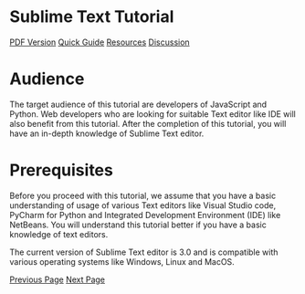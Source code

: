 # Sublime Text Tutorial
[PDF Version](../sublime_text/sublime_text_pdf_version.md)
[Quick Guide](../sublime_text/sublime_text_quick_guide.md)
[Resources](../sublime_text/sublime_text_useful_resources.md)
[Discussion](../sublime_text/sublime_text_discussion.md)

# Audience
The target audience of this tutorial are developers of JavaScript and Python. Web developers who are looking for suitable Text editor like IDE will also benefit from this tutorial. After the completion of this tutorial, you will have an in-depth knowledge of Sublime Text editor.

# Prerequisites
Before you proceed with this tutorial, we assume that you have a basic understanding of usage of various Text editors like Visual Studio code, PyCharm for Python and Integrated Development Environment (IDE) like NetBeans. You will understand this tutorial better if you have a basic knowledge of text editors.

The current version of Sublime Text editor is 3.0 and is compatible with various operating systems like Windows, Linux and MacOS.


[Previous Page](../sublime_text/index.md) [Next Page](../sublime_text/sublime_text_introduction.md) 
